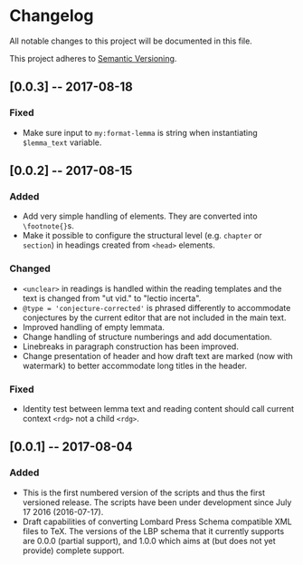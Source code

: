# Changelog
All notable changes to this project will be documented in this file.

This project adheres to [Semantic Versioning](http://semver.org/spec/v2.0.0.html).

## [0.0.3] -- 2017-08-18
### Fixed
- Make sure input to `my:format-lemma` is string when instantiating
  `$lemma_text` variable.

## [0.0.2] -- 2017-08-15
### Added
- Add very simple handling of <note> elements. They are converted into
  `\footnote{}`s.
- Make it possible to configure the structural level (e.g. `chapter` or
  `section`) in headings created from `<head>` elements.

### Changed
- `<unclear>` in readings is handled within the reading templates and the text
  is changed from "ut vid." to "lectio incerta".
- `@type = 'conjecture-corrected'` is phrased differently to accommodate
  conjectures by the current editor that are not included in the main text.
- Improved handling of empty lemmata.
- Change handling of structure numberings and add documentation.
- Linebreaks in paragraph construction has been improved.
- Change presentation of header and how draft text are marked (now with
  watermark) to better accommodate long titles in the header.

### Fixed
- Identity test between lemma text and reading content should call current
  context `<rdg>` not a child `<rdg>`.

## [0.0.1] -- 2017-08-04
### Added
- This is the first numbered version of the scripts and thus the first versioned
  release. The scripts have been under development since July 17 2016
  (2016-07-17).
- Draft capabilities of converting Lombard Press Schema compatible XML files to
  TeX. The versions of the LBP schema that it currently supports are 0.0.0
  (partial support), and 1.0.0 which aims at (but does not yet provide) complete
  support.
